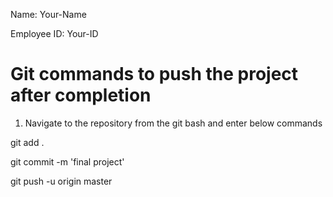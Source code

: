 Name:  Your-Name

Employee ID:  Your-ID



Git commands to push the project after completion
=======================================
1. Navigate to the repository from the git bash and enter below commands

git add .

git commit -m 'final project'

git push -u origin master
